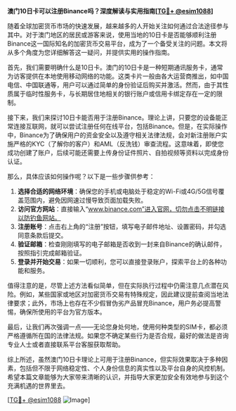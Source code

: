 **澳门10日卡可以注册Binance吗？深度解读与实用指南[[TG💪+ @esim1088](https://t.me/s/esim1088)]**

随着全球加密货币市场的快速发展，越来越多的人开始关注如何通过合法途径参与其中。对于澳门地区的居民或游客来说，使用当地的10日卡是否能够顺利注册Binance这一国际知名的加密货币交易平台，成为了一个备受关注的问题。本文将从多个角度为您详细解答这一疑问，并提供实用的操作指南。

首先，我们需要明确什么是10日卡。澳门的10日卡是一种短期通讯服务卡，通常为访客提供在本地使用移动网络的功能。这类卡片一般由各大运营商推出，如中国电信、中国联通等，用户可以通过简单的身份验证后购买并激活。然而，由于其性质属于临时性服务卡，与长期居住地相关的银行账户或信用卡绑定存在一定的限制。

接下来，我们来探讨10日卡能否用于注册Binance。理论上讲，只要您的设备能正常连接互联网，就可以尝试注册任何在线平台，包括Binance。但是，在实际操作中，Binance为了确保用户的资金安全以及遵守相关法律法规，会对新注册账户实施严格的KYC（了解你的客户）和AML（反洗钱）审查流程。这意味着，即使您成功创建了账户，后续可能还需要上传身份证件照片、自拍视频等资料以完成身份认证。

那么，具体应该如何操作呢？以下是一些步骤供参考：

1. **选择合适的网络环境**：确保您的手机或电脑处于稳定的Wi-Fi或4G/5G信号覆盖范围内，避免因网速过慢导致页面加载失败。
2. **访问官方网站**：直接输入“www.binance.com”进入官网，切勿点击不明链接以防钓鱼网站。
3. **注册账号**：点击右上角的“注册”按钮，填写电子邮件地址、设置密码，并勾选同意条款后提交。
4. **验证邮箱**：检查刚刚填写的电子邮箱是否收到一封来自Binance的确认邮件，按照指引完成邮箱验证。
5. **登录并开始交易**：如果一切顺利，您可以直接登录账户，探索平台上的各种功能和服务。

值得注意的是，尽管上述方法看似简单，但在实际执行过程中仍需注意几点潜在风险。例如，某些国家或地区对加密货币交易有特殊规定，因此建议提前查阅当地法律要求；此外，市场上也存在不少假冒伪劣产品冒充Binance，用户务必提高警惕，确保所使用的平台为官方版本。

最后，让我们再次强调一点——无论您身处何地，使用何种类型的SIM卡，都必须严格遵循所在国的法律法规。如果您不确定某些行为是否合规，最好的做法是咨询专业人士或者直接联系平台客服获取帮助。

综上所述，虽然澳门10日卡理论上可用于注册Binance，但实际效果取决于多种因素，包括但不限于网络稳定性、个人身份信息的真实性以及平台自身的风控机制。希望本篇文章能够为大家带来清晰的认识，并指导大家更加安全有效地参与到这个充满机遇的世界里去。

[[TG💪+ @esim1088](https://t.me/s/esim1088) ![Image](https://i.postimg.cc/4NQfJmqS/Snipaste-2025-05-13-00-14-12.png)]